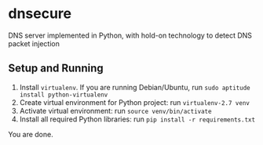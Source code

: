 dnsecure
========

DNS server implemented in Python, with hold-on technology to detect DNS packet injection

## Setup and Running

1. Install `virtualenv`. If you are running Debian/Ubuntu, run `sudo aptitude install python-virtualenv`
2. Create virtual environment for Python project: run `virtualenv-2.7 venv`
3. Activate virtual environment: run `source venv/bin/activate`
4. Install all required Python libraries: run `pip install -r requirements.txt`

You are done.
